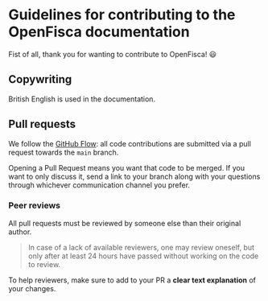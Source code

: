 # Guidelines for contributing to the OpenFisca documentation

Fist of all, thank you for wanting to contribute to OpenFisca! :smiley:

## Copywriting

British English is used in the documentation.

## Pull requests

We follow the [GitHub Flow](https://docs.github.com/get-started/using-github/github-flow): all code contributions are submitted via a pull request towards the `main` branch.

Opening a Pull Request means you want that code to be merged. If you want to only discuss it, send a link to your branch along with your questions through whichever communication channel you prefer.

### Peer reviews

All pull requests must be reviewed by someone else than their original author.

> In case of a lack of available reviewers, one may review oneself, but only after at least 24 hours have passed without working on the code to review.

To help reviewers, make sure to add to your PR a **clear text explanation** of your changes.
